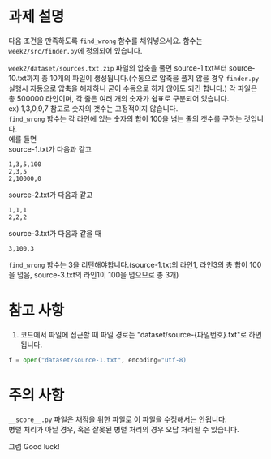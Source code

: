 # 과제 설명
다음 조건을 만족하도록 `find_wrong` 함수를 채워넣으세요. 함수는 `week2/src/finder.py`에 정의되어 있습니다.  

`week2/dataset/sources.txt.zip` 파일의 압축을 풀면 source-1.txt부터 source-10.txt까지 총 10개의 파일이 생성됩니다.(수동으로 압축을 풀지 않을 경우 `finder.py` 실행시 자동으로 압축을 해제하니 굳이 수동으로 하지 않아도 되긴 합니다.) 각 파일은 총 500000 라인이며, 각 줄은 여러 개의 숫자가 쉼표로 구분되어 있습니다.  
ex) 1,3,0,9,7
참고로 숫자의 갯수는 고정적이지 않습니다.  
`find_wrong` 함수는 각 라인에 있는 숫자의 합이 100을 넘는 줄의 갯수를 구하는 것입니다.  
예를 들면  
source-1.txt가 다음과 같고
```
1,3,5,100
2,3,5
2,10000,0
```

source-2.txt가 다음과 같고
```
1,1,1
2,2,2
```
source-3.txt가 다음과 같을 때
```
3,100,3
```
`find_wrong` 함수는 3을 리턴해야합니다.(source-1.txt의 라인1, 라인3의 총 합이 100을 넘음, source-3.txt의 라인1이 100을 넘으므로 총 3개)


# 참고 사항
1. 코드에서 파일에 접근할 때 파일 경로는 "dataset/source-{파일번호}.txt"로 하면 됩니다.
```python
f = open("dataset/source-1.txt", encoding="utf-8)
```


# 주의 사항
`__score__.py` 파일은 채점을 위한 파일로 이 파일을 수정해서는 안됩니다.  
병렬 처리가 아닐 경우, 혹은 잘못된 병렬 처리의 경우 오답 처리될 수 있습니다.

그럼 Good luck!